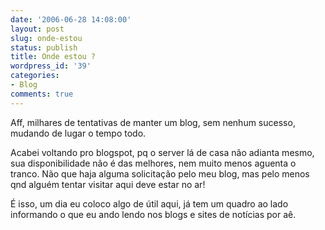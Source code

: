 ```yaml
---
date: '2006-06-28 14:08:00'
layout: post
slug: onde-estou
status: publish
title: Onde estou ?
wordpress_id: '39'
categories:
- Blog
comments: true
---
```


Aff, milhares de tentativas de manter um blog, sem nenhum sucesso, mudando de lugar o tempo todo.

Acabei voltando pro blogspot, pq o server lá de casa não adianta mesmo, sua disponibilidade não é das melhores, nem muito menos aguenta o tranco. Não que haja alguma solicitação pelo meu blog, mas pelo menos qnd alguém tentar visitar aqui deve estar no ar!

É isso, um dia eu coloco algo de útil aqui, já tem um quadro ao lado informando o que eu ando lendo nos blogs e sites de notícias por aê.

